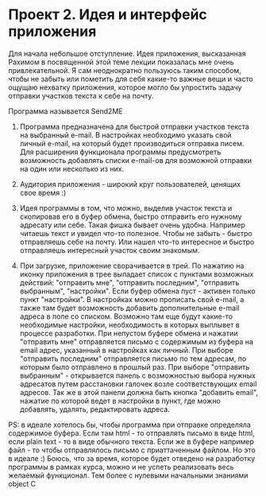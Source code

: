 Проект 2. Идея и интерфейс приложения
=============

Для начала небольшое отступление. Идея приложения, высказанная Рахимом в посвященной этой теме лекции показалась мне очень привлекательной. Я сам неоднократно пользуюсь таким способом, чтобы не забыть или пометить для себя какие-то важные вещи и часто ощущаю нехватку приложения, которое могло бы упростить задачу отправки участков текста к себе на почту.

Программа называется Send2ME

1. Программа предназначена для быстрой отправки участков текста на выбранный e-mail. В настройках необходимо указать свой личный e-mail, на который будет производиться отправка писем. Для расширения функционала программы предусмотреть возможность добавлять списки e-mail-ов для возможной отправки на один или несколько из них. 

2. Аудитория приложения - широкий круг пользователей, ценящих свое время :)

3. Идея программы в том, что можно, выделив участок текста и скопировав его в буфер обмена, быстро отправить его нужному адресату или себе. Такая фишка бывает очень удобна. Например читаешь текст и увидел что-то полезное. Чтобы не забыть - быстро отправляешь себе на почту. Или нашел что-то интересное и быстро отправляешь интересный участок своим знакомым.

4. При загрузке, приложение сворачивается в трей. По нажатию на иконку приложения в трее выпадает список с пунктами возможных действий: "отправить  мне", "отправить последним", "отправить выбранным", "настройки". Если буфер обмена пуст - активен только пункт "настройки". В настройках можно прописать свой e-mail, а также там будет возможность добавить дополнительные e-mail адреса в поле со списком. Возможно там еще будут какие-то необходимые настройки, необходимость в которых выплывет в процессе разработки. При непустом буфере обмена и нажатии "отправить мне" отправляется письмо с содержимым из буфера на email адрес, указанный в настройках как личный. При выборе "отправить последним" отправляется письмо по тем адресам, по которым было отправлено в прошлый раз. При выборе "отправить выбранным" - открывается панель с возможностью выбора нужных адресатов путем расстановки галочек возле соответствующих email адресов. Так же в этой панели должна быть кнопка "добавить email", нажатие по которой ведет в настройки в пункт, где можно добавлять, удалять, редактировать адреса.



PS: в идеале хотелось бы, чтобы программа при отправке определяла содержимое буфера. Если там html - то отправлять письмо в виде html, если plain text - то в виде обычного текста. Если же в буфере например файл - то чтобы отправлялось письмо с приаттаченным файлом. Но это в идеале :) Боюсь, что за время, которое будет отведено на разработку программы в рамках курса, можно и не успеть реализовать весь желаемый функционал. Тем более с нулевыми начальными знаниями object C